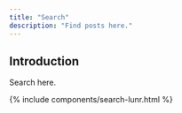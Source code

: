 ```yaml
---
title: "Search"
description: "Find posts here."
---
```


## Introduction

Search here.

{% include components/search-lunr.html %}
